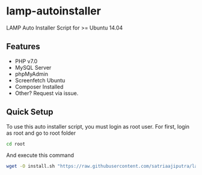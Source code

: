 # lamp-autoinstaller
LAMP Auto Installer Script for >= Ubuntu 14.04

## Features
* PHP v7.0
* MySQL Server
* phpMyAdmin
* Screenfetch Ubuntu
* Composer Installed
* Other? Request via issue.

## Quick Setup
To use this auto installer script, you must login as root user.
For first, login as root and go to root folder
```bash
cd root
```
And execute this command
```bash
wget -O install.sh "https://raw.githubusercontent.com/satriaajiputra/lamp-autoinstaller/master/src/install.sh" && chmod +x install.sh && ./install.sh
```
